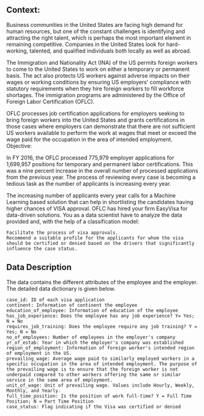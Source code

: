 ## Context:

Business communities in the United States are facing high demand for human resources, but one of the constant challenges is identifying and attracting the right talent, which is perhaps the most important element in remaining competitive. Companies in the United States look for hard-working, talented, and qualified individuals both locally as well as abroad.

The Immigration and Nationality Act (INA) of the US permits foreign workers to come to the United States to work on either a temporary or permanent basis. The act also protects US workers against adverse impacts on their wages or working conditions by ensuring US employers' compliance with statutory requirements when they hire foreign workers to fill workforce shortages. The immigration programs are administered by the Office of Foreign Labor Certification (OFLC).

OFLC processes job certification applications for employers seeking to bring foreign workers into the United States and grants certifications in those cases where employers can demonstrate that there are not sufficient US workers available to perform the work at wages that meet or exceed the wage paid for the occupation in the area of intended employment.
Objective:

In FY 2016, the OFLC processed 775,979 employer applications for 1,699,957 positions for temporary and permanent labor certifications. This was a nine percent increase in the overall number of processed applications from the previous year. The process of reviewing every case is becoming a tedious task as the number of applicants is increasing every year.

The increasing number of applicants every year calls for a Machine Learning based solution that can help in shortlisting the candidates having higher chances of VISA approval. OFLC has hired your firm EasyVisa for data-driven solutions. You as a data scientist have to analyze the data provided and, with the help of a classification model:

    Facilitate the process of visa approvals.
    Recommend a suitable profile for the applicants for whom the visa should be certified or denied based on the drivers that significantly influence the case status.

## Data Description

The data contains the different attributes of the employee and the employer. The detailed data dictionary is given below.

    case_id: ID of each visa application
    continent: Information of continent the employee
    education_of_employee: Information of education of the employee
    has_job_experience: Does the employee has any job experience? Y= Yes; N = No
    requires_job_training: Does the employee require any job training? Y = Yes; N = No
    no_of_employees: Number of employees in the employer's company
    yr_of_estab: Year in which the employer's company was established
    region_of_employment: Information of foreign worker's intended region of employment in the US.
    prevailing_wage: Average wage paid to similarly employed workers in a specific occupation in the area of intended employment. The purpose of the prevailing wage is to ensure that the foreign worker is not underpaid compared to other workers offering the same or similar service in the same area of employment.
    unit_of_wage: Unit of prevailing wage. Values include Hourly, Weekly, Monthly, and Yearly.
    full_time_position: Is the position of work full-time? Y = Full Time Position; N = Part Time Position
    case_status: Flag indicating if the Visa was certified or denied
